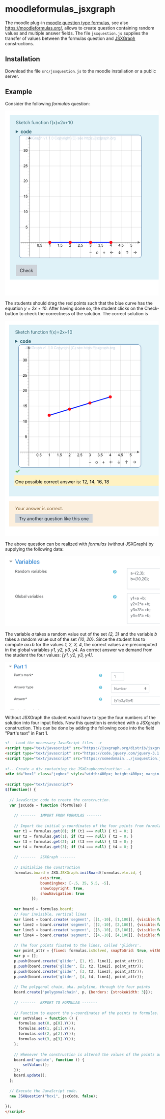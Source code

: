 # moodleformulas_jsxgraph

The moodle plug-in [moodle question type formulas](https://moodle.org/plugins/qtype_formulas), see also <https://moodleformulas.org/>, allows to create question containing random values and multiple answer fields.
The file `jsxquestion.js` supplies the transfer of values between the formulas question and [JSXGraph](https://jsxgraph.org) constructions. 

## Installation

Download the file `src/jsxquestion.js` to the moodle installation or a public server.


## Example

Consider the following *formulas* question:

![screen 1](img/screen1.png)

The students should drag the red points such that the blue curve has the equation *y = 2x + 10*.
After having done so, the student clicks on the Check-button to check the correctness of the solution. The correct solution is

![screen 2](img/screen2.png)

The above question can be realized with *formulas* (without JSXGraph) by supplying the following data:

![screen 3](img/screen3.png)

The variable *a* takes a random value out of the set *{2, 3}* and the variable *b* takes a random value out of the set *{10, 20}*. Since the student has to compute *ax+b* for the values *1, 2, 3, 4*, the correct values are precomputed in the global variables *y1, y2, y3, y4*. As correct answer we demand from the student the four values: *[y1, y2, y3, y4]*. 

![screen 4](img/screen4.png)

Without JSXGraph the student would have to type the four numbers of the solution into four input fields.
Now this question is enriched with a JSXgraph construction. This can be done by adding the following code into the field "Part's text" in Part 1.

```html
<!-- Load the necessary JavaScript files -->
<script type="text/javascript" src="https://jsxgraph.org/distrib/jsxgraphcore.js"></script>
<script type="text/javascript" src="https://code.jquery.com/jquery-3.1.0.min.js"></script>
<script type="text/javascript" src="https://somedomain.../jsxquestion.js"></script>

<!-- Create a div containing the JSXGraphconstruction -->
<div id="box1" class="jxgbox" style="width:400px; height:400px; margin-left:10px;"></div>

<script type="text/javascript">
$(function() {

  // JavaScript code to create the construction.
  var jsxCode = function (formulas) {
  
    // -------  IMPORT FROM FORMULAS -------
    
    // Import the initial y-coordinates of the four points from formulas
    var t1 = formulas.get(0); if (t1 === null) { t1 = 0; }
    var t2 = formulas.get(1); if (t2 === null) { t2 = 0; }
    var t3 = formulas.get(2); if (t3 === null) { t3 = 0; }
    var t4 = formulas.get(3); if (t4 === null) { t4 = 0; }

    // -------  JSXGraph -------

    // Initialize the construction
    formulas.board = JXG.JSXGraph.initBoard(formulas.elm.id, {
                axis:true,
                boundingbox: [-.5, 35, 5.5, -5],
                showCopyright: true,
                showNavigation: true
            });
    
    var board = formulas.board;
    // Four invisible, vertical lines
    var line1 = board.create('segment', [[1,-10], [1,100]], {visible:false});
    var line2 = board.create('segment', [[2,-10], [2,100]], {visible:false});
    var line3 = board.create('segment', [[3,-10], [3,100]], {visible:false});
    var line4 = board.create('segment', [[4,-10], [4,100]], {visible:false});

    // The four points fixated to the lines, called 'gliders'.
    var point_attr = {fixed: formulas.isSolved, snapToGrid: true, withLabel: false}
    var p = [];
    p.push(board.create('glider', [1, t1, line1], point_attr));
    p.push(board.create('glider', [2, t2, line2], point_attr));
    p.push(board.create('glider', [3, t3, line3], point_attr));
    p.push(board.create('glider', [4, t4, line4], point_attr));

    // The polygonal chain, aka. polyline, through the four points
    board.create('polygonalchain', p, {borders: {strokeWidth: 3}});

    // -------  EXPORT TO FORMULAS -------
  
    // Function to export the y-coordinates of the points to formulas.
    var setValues = function () {
      formulas.set(0, p[0].Y());
      formulas.set(1, p[1].Y());
      formulas.set(2, p[2].Y());
      formulas.set(3, p[3].Y());
    };
  
    // Whenever the construction is altered the values of the points are sent to formulas.
    board.on('update', function () {
        setValues();
    });
    board.update();
  };

  // Execute the JavaScript code.
  new JSXQuestion("box1", jsxCode, false);
  
});
</script>
```

